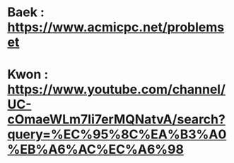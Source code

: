 # Baek : https://www.acmicpc.net/problemset
# Kwon : https://www.youtube.com/channel/UC-cOmaeWLm7Ii7erMQNatvA/search?query=%EC%95%8C%EA%B3%A0%EB%A6%AC%EC%A6%98

